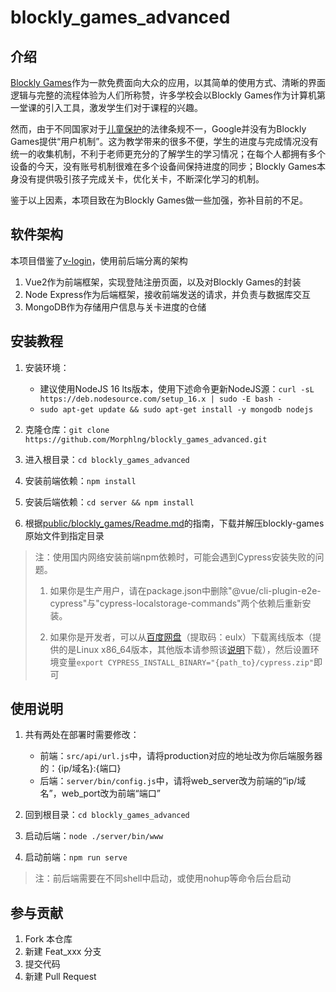 # blockly_games_advanced

## 介绍

[Blockly Games](https://blockly.games/)作为一款免费面向大众的应用，以其简单的使用方式、清晰的界面逻辑与完整的流程体验为人们所称赞，许多学校会以Blockly Games作为计算机第一堂课的引入工具，激发学生们对于课程的兴趣。

然而，由于不同国家对于[儿童保护](https://groups.google.com/g/blockly-games/c/buQOX5q-pGU)的法律条规不一，Google并没有为Blockly Games提供“用户机制”。这为教学带来的很多不便，学生的进度与完成情况没有统一的收集机制，不利于老师更充分的了解学生的学习情况；在每个人都拥有多个设备的今天，没有账号机制很难在多个设备间保持进度的同步；Blockly Games本身没有提供吸引孩子完成关卡，优化关卡，不断深化学习的机制。

鉴于以上因素，本项目致在为Blockly Games做一些加强，弥补目前的不足。

## 软件架构

本项目借鉴了[v-login](https://github.com/DFairy/v-login-page)，使用前后端分离的架构

1. Vue2作为前端框架，实现登陆注册页面，以及对Blockly Games的封装
2. Node Express作为后端框架，接收前端发送的请求，并负责与数据库交互
3. MongoDB作为存储用户信息与关卡进度的仓储

## 安装教程

1.  安装环境：
    
    - 建议使用NodeJS 16 lts版本，使用下述命令更新NodeJS源：`curl -sL https://deb.nodesource.com/setup_16.x | sudo -E bash -`
    - `sudo apt-get update && sudo apt-get install -y mongodb nodejs`

2.  克隆仓库：`git clone https://github.com/Morphlng/blockly_games_advanced.git`
3.  进入根目录：`cd blockly_games_advanced`
4.  安装前端依赖：`npm install`
5.  安装后端依赖：`cd server && npm install`
6.  根据[public/blockly_games/Readme.md](public/blockly_games/Readme.md)的指南，下载并解压blockly-games原始文件到指定目录

> 注：使用国内网络安装前端npm依赖时，可能会遇到Cypress安装失败的问题。
> 
> 1. 如果你是生产用户，请在package.json中删除"@vue/cli-plugin-e2e-cypress"与"cypress-localstorage-commands"两个依赖后重新安装。
> 
> 2. 如果你是开发者，可以从[百度网盘](https://pan.baidu.com/s/1NEe8jVrpCaYhkWV94ns6Bw?pwd=eulx)（提取码：eulx）下载离线版本（提供的是Linux x86_64版本，其他版本请参照该[说明](https://www.bilibili.com/read/cv14322137)下载），然后设置环境变量`export CYPRESS_INSTALL_BINARY="{path_to}/cypress.zip"`即可

## 使用说明

1. 共有两处在部署时需要修改：

    - 前端：`src/api/url.js`中，请将production对应的地址改为你后端服务器的：{ip/域名}:{端口}
    - 后端：`server/bin/config.js`中，请将web_server改为前端的“ip/域名”，web_port改为前端“端口”

2. 回到根目录：`cd blockly_games_advanced`
3. 启动后端：`node ./server/bin/www`
4. 启动前端：`npm run serve`

> 注：前后端需要在不同shell中启动，或使用nohup等命令后台启动

## 参与贡献

1.  Fork 本仓库
2.  新建 Feat_xxx 分支
3.  提交代码
4.  新建 Pull Request